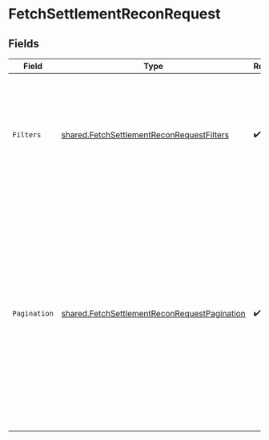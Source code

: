 # FetchSettlementReconRequest


## Fields

| Field                                                                                                                                                                                                                                    | Type                                                                                                                                                                                                                                     | Required                                                                                                                                                                                                                                 | Description                                                                                                                                                                                                                              |
| ---------------------------------------------------------------------------------------------------------------------------------------------------------------------------------------------------------------------------------------- | ---------------------------------------------------------------------------------------------------------------------------------------------------------------------------------------------------------------------------------------- | ---------------------------------------------------------------------------------------------------------------------------------------------------------------------------------------------------------------------------------------- | ---------------------------------------------------------------------------------------------------------------------------------------------------------------------------------------------------------------------------------------- |
| `Filters`                                                                                                                                                                                                                                | [shared.FetchSettlementReconRequestFilters](../../../pkg/models/shared/fetchsettlementreconrequestfilters.md)                                                                                                                            | :heavy_check_mark:                                                                                                                                                                                                                       | Specify either the Settlement ID, Settlement UTR, or start date and end date to fetch the settlement details.                                                                                                                            |
| `Pagination`                                                                                                                                                                                                                             | [shared.FetchSettlementReconRequestPagination](../../../pkg/models/shared/fetchsettlementreconrequestpagination.md)                                                                                                                      | :heavy_check_mark:                                                                                                                                                                                                                       | To fetch the next set of settlements, pass the cursor received in the response to the next API call. <br/> To receive the data for the first time, pass the cursor as null. <br/> Limit would be number of settlements that you want to receive. |